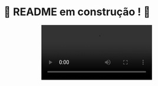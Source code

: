 # :construction: README em construção ! :construction:


<div align="center">
  <video src="https://github.com/Gustavo-trybedev/App-Delivery/assets/103958434/dff166ba-cb24-4d95-af89-a833bb39f737" />
</div>

<!-- Olá, Tryber!
Esse é apenas um arquivo inicial para o README do seu projeto.
É essencial que você preencha esse documento por conta própria, ok?
Não deixe de usar nossas dicas de escrita de README de projetos, e deixe sua criatividade brilhar!
:warning: IMPORTANTE: você precisa deixar nítido:
- quais arquivos/pastas foram desenvolvidos por você; 
- quais arquivos/pastas foram desenvolvidos por outra pessoa estudante;
- quais arquivos/pastas foram desenvolvidos pela Trybe.
-->
